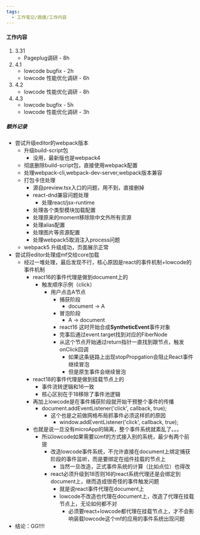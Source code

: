 ```yaml
---
tags:
  - 工作笔记/鼎捷/工作内容
---
```

#### 工作内容
1. 3.31
	- Pageplug调研 - 8h
2. 4.1
	- lowcode bugfix - 2h
	- lowcode 性能优化调研 - 6h
3. 4.2
	- lowcode 性能优化调研 - 8h
4. 4.3
	- lowcode bugfix - 5h
	- lowcode 性能优化调研 - 3h


##### 额外记录
- 尝试升级editor的webpack版本
	- 升级build-script包
		- 没用，最新版也是webpack4
	- 彻底删除build-script包，直接使用webpack配置
	- 处理webpack-cli,webpack-dev-server,webpack版本兼容
	- 打包卡住处理
		- 源自preview.tsx入口的问题，用不到，直接删掉
		- react-dnd兼容问题处理
			- 处理react/jsx-runtime
		- 处理各个类型模块加载配置
		- 处理原来的moment移除除中文外所有资源
		- 处理alias配置
		- 处理图片等资源配置
		- 处理webpack5取消注入process问题
	- webpack5 升级成功，页面展示正常
- 尝试将editor处理成mf交给core加载
	- 经过一堆处理，最后发现不行，核心原因是react的事件机制+lowcode的事件机制
		- react16的事件代理是做到document上的
			- 触发顺序示例（click）
				- 用户点击A节点
					- 捕获阶段
						- document -> A
					- 冒泡阶段
						- A -> document
					- react16 这时开始合成**SyntheticEvent**事件对象
					- 完事后通过event.target找到对应的FiberNode
					- 从这个节点开始通过return指针一直找到跟节点，触发onClick回调
						- 如果这条链路上出现stopPropgation会阻止React事件继续冒泡
						- 但是原生事件会继续冒泡
		- react18的事件代理是做到挂载节点上的
			- 事件流转逻辑和16一致
			- 核心区别在于18移除了事件池逻辑
		- 再加上lowcode是在事件捕获阶段就开始干预整个事件的传播
			- document.addEventListener('click', callback, true);
				- 这个也是之前做网格布局抓事件必须这样抓的原因
					- window.addEventListener('click', callback, true);
		- 也就是说一旦没有microApp的隔离，整个事件系统就紊乱了。。。
			- 所以lowcode如果需要以mf的方式接入别的系统，最少有两个前提
				- 改造lowcode事件系统，不允许直接在document上绑定捕获阶段的事件监听，而是要绑定在组件挂载的节点上
					- 当然一旦改造，正式事件系统的计算（比如点位）也得改
				- react必须升级到18否则16的react系统代理还是会绑定到document上，继而造成很奇怪的事件触发问题
					- 就是说react事件代理在document上
					- lowcode不改造也代理在document上，改造了代理在挂载节点上，无论如何都不对
						- 必须要react+lowcode都代理在挂载节点上，才不会影响装载lowcode这个mf的应用的事件系统出现问题
- 结论：GG!!!!